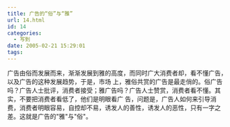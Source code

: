 ```yaml
---
title: 广告的“俗”与“雅”
url: 14.html
id: 14
categories:
  - 写到
date: 2005-02-21 15:29:01
tags:
---
```


广告由俗而发展而来，渐渐发展到雅的高度，而同时广大消费者却，看不懂广告，以及广告的这种发展趋势，于是，市场 上，雅俗共赏的广告是最走俏的。俗广告吗？广告人士批评，消费者接受；雅广告吗？广告人士赞赏，消费者看不懂。其实，不要把消费者看低了，他们是明眼看广 告，问题是，广告人如何来引导消费，消费者明眼容易，自控却不易，诱发人的善性，诱发人的恶性，只有一字之差。这就是广告的"雅"与"俗"。